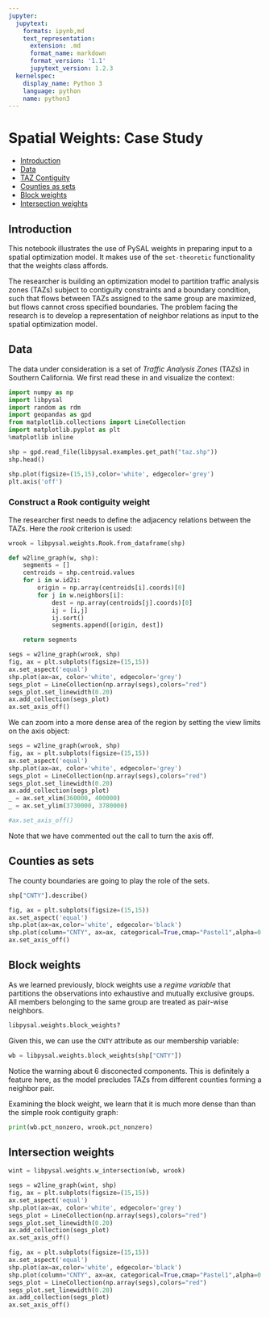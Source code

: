 ```yaml
---
jupyter:
  jupytext:
    formats: ipynb,md
    text_representation:
      extension: .md
      format_name: markdown
      format_version: '1.1'
      jupytext_version: 1.2.3
  kernelspec:
    display_name: Python 3
    language: python
    name: python3
---
```


# Spatial Weights: Case Study

- [Introduction](#Introduction)
- [Data](#Data)
- [TAZ Contiguity](#Construct-a-Rook-contiguity-weight)
- [Counties as sets](#Counties-as-sets)
- [Block weights](#Block-weights)
- [Intersection weights](#Intersection-weights)

## Introduction
This notebook illustrates the use of PySAL weights in preparing input to a
spatial optimization model. It makes use of the `set-theoretic` functionality
that the weights class affords.

The researcher is building an optimization model to partition traffic analysis
zones (TAZs) subject to contiguity constraints and a boundary condition, such
that flows between TAZs assigned to the same group are maximized, but flows
cannot cross specified boundaries. The problem facing the research is to develop
a representation of neighbor relations as input to the spatial optimization
model.


## Data
The data under consideration is a set of *Traffic Analysis Zones* (TAZs) in Southern California.
We first read these in and visualize the context:

```python
import numpy as np
import libpysal 
import random as rdm
import geopandas as gpd
from matplotlib.collections import LineCollection
import matplotlib.pyplot as plt
%matplotlib inline
```

```python
shp = gpd.read_file(libpysal.examples.get_path("taz.shp"))
shp.head()
```

```python
shp.plot(figsize=(15,15),color='white', edgecolor='grey')
plt.axis('off')
```


### Construct a Rook contiguity weight
The researcher first needs to define the adjacency relations between the TAZs. Here the *rook* criterion is used:

```python
wrook = libpysal.weights.Rook.from_dataframe(shp)
```

```python
def w2line_graph(w, shp):
    segments = []
    centroids = shp.centroid.values
    for i in w.id2i:
        origin = np.array(centroids[i].coords)[0] 
        for j in w.neighbors[i]:
            dest = np.array(centroids[j].coords)[0]
            ij = [i,j]
            ij.sort()
            segments.append([origin, dest])

    return segments    
```

```python
segs = w2line_graph(wrook, shp)
fig, ax = plt.subplots(figsize=(15,15))
ax.set_aspect('equal')
shp.plot(ax=ax, color='white', edgecolor='grey')
segs_plot = LineCollection(np.array(segs),colors="red")
segs_plot.set_linewidth(0.20)
ax.add_collection(segs_plot)
ax.set_axis_off()
```

We can zoom into a more dense area of the region by setting the view limits on the axis object:

```python
segs = w2line_graph(wrook, shp)
fig, ax = plt.subplots(figsize=(15,15))
ax.set_aspect('equal')
shp.plot(ax=ax, color='white', edgecolor='grey')
segs_plot = LineCollection(np.array(segs),colors="red")
segs_plot.set_linewidth(0.20)
ax.add_collection(segs_plot)
_ = ax.set_xlim(360000, 400000)
_ = ax.set_ylim(3730000, 3780000)

#ax.set_axis_off()
```
Note that we have commented out the call to turn the axis off. 

## Counties as sets
The county boundaries are going to play the role of the sets. 

```python
shp["CNTY"].describe()
```

```python
fig, ax = plt.subplots(figsize=(15,15))
ax.set_aspect('equal')
shp.plot(ax=ax,color='white', edgecolor='black')
shp.plot(column="CNTY", ax=ax, categorical=True,cmap="Pastel1",alpha=0.6)
ax.set_axis_off()
```
## Block weights

As we learned previously, block weights use a *regime variable* that partitions the observations into exhaustive and mutually exclusive groups. All members belonging to the same group are treated as pair-wise neighbors.

```python
libpysal.weights.block_weights?
```

Given this, we can use the `CNTY` attribute as our membership variable:

```python
wb = libpysal.weights.block_weights(shp["CNTY"])
```

Notice the warning about 6 disconected components. This is definitely a feature here, as the model precludes TAZs from different counties forming a neighbor pair.

Examining the block weight, we learn that it is much more dense than
 than the simple rook contiguity graph:

```python
print(wb.pct_nonzero, wrook.pct_nonzero)
```


## Intersection weights

```python
wint = libpysal.weights.w_intersection(wb, wrook)
```

```python
segs = w2line_graph(wint, shp)
fig, ax = plt.subplots(figsize=(15,15))
ax.set_aspect('equal')
shp.plot(ax=ax, color='white', edgecolor='grey')
segs_plot = LineCollection(np.array(segs),colors="red")
segs_plot.set_linewidth(0.20)
ax.add_collection(segs_plot)
ax.set_axis_off()
```

```python
fig, ax = plt.subplots(figsize=(15,15))
ax.set_aspect('equal')
shp.plot(ax=ax,color='white', edgecolor='black')
shp.plot(column="CNTY", ax=ax, categorical=True,cmap="Pastel1",alpha=0.6)
segs_plot = LineCollection(np.array(segs),colors="red")
segs_plot.set_linewidth(0.20)
ax.add_collection(segs_plot)
ax.set_axis_off()
```
